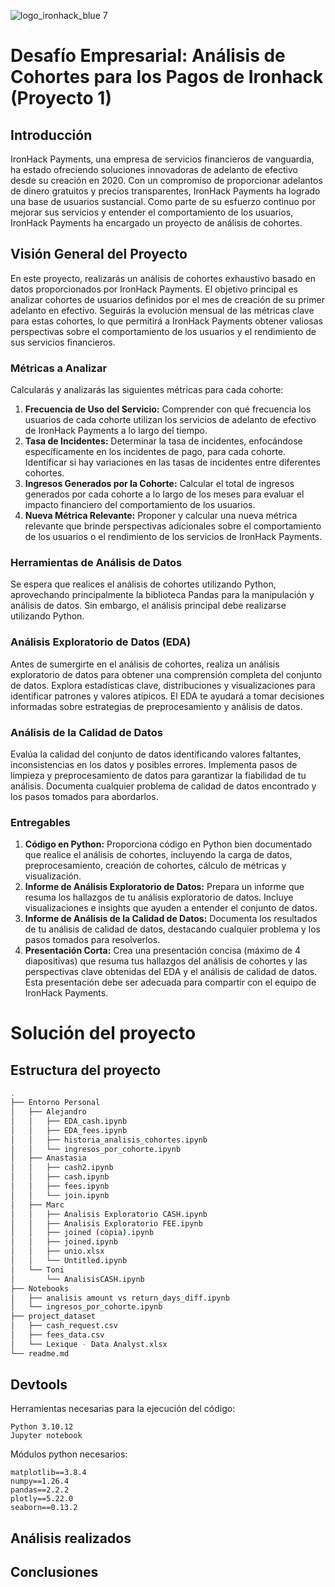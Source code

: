 ![logo_ironhack_blue 7](https://user-images.githubusercontent.com/23629340/40541063-a07a0a8a-601a-11e8-91b5-2f13e4e6b441.png)

# Desafío Empresarial: Análisis de Cohortes para los Pagos de Ironhack (Proyecto 1)

## Introducción

IronHack Payments, una empresa de servicios financieros de vanguardia, ha estado ofreciendo soluciones innovadoras de adelanto de efectivo desde su creación en 2020. Con un compromiso de proporcionar adelantos de dinero gratuitos y precios transparentes, IronHack Payments ha logrado una base de usuarios sustancial. Como parte de su esfuerzo continuo por mejorar sus servicios y entender el comportamiento de los usuarios, IronHack Payments ha encargado un proyecto de análisis de cohortes.

## Visión General del Proyecto

En este proyecto, realizarás un análisis de cohortes exhaustivo basado en datos proporcionados por IronHack Payments. El objetivo principal es analizar cohortes de usuarios definidos por el mes de creación de su primer adelanto en efectivo. Seguirás la evolución mensual de las métricas clave para estas cohortes, lo que permitirá a IronHack Payments obtener valiosas perspectivas sobre el comportamiento de los usuarios y el rendimiento de sus servicios financieros.

### Métricas a Analizar

Calcularás y analizarás las siguientes métricas para cada cohorte:

1. **Frecuencia de Uso del Servicio:** Comprender con qué frecuencia los usuarios de cada cohorte utilizan los servicios de adelanto de efectivo de IronHack Payments a lo largo del tiempo.
2. **Tasa de Incidentes:** Determinar la tasa de incidentes, enfocándose específicamente en los incidentes de pago, para cada cohorte. Identificar si hay variaciones en las tasas de incidentes entre diferentes cohortes.
3. **Ingresos Generados por la Cohorte:** Calcular el total de ingresos generados por cada cohorte a lo largo de los meses para evaluar el impacto financiero del comportamiento de los usuarios.
4. **Nueva Métrica Relevante:** Proponer y calcular una nueva métrica relevante que brinde perspectivas adicionales sobre el comportamiento de los usuarios o el rendimiento de los servicios de IronHack Payments.

### Herramientas de Análisis de Datos

Se espera que realices el análisis de cohortes utilizando Python, aprovechando principalmente la biblioteca Pandas para la manipulación y análisis de datos. Sin embargo, el análisis principal debe realizarse utilizando Python.

### Análisis Exploratorio de Datos (EDA)

Antes de sumergirte en el análisis de cohortes, realiza un análisis exploratorio de datos para obtener una comprensión completa del conjunto de datos. Explora estadísticas clave, distribuciones y visualizaciones para identificar patrones y valores atípicos. El EDA te ayudará a tomar decisiones informadas sobre estrategias de preprocesamiento y análisis de datos.

### Análisis de la Calidad de Datos

Evalúa la calidad del conjunto de datos identificando valores faltantes, inconsistencias en los datos y posibles errores. Implementa pasos de limpieza y preprocesamiento de datos para garantizar la fiabilidad de tu análisis. Documenta cualquier problema de calidad de datos encontrado y los pasos tomados para abordarlos.

### Entregables

1. **Código en Python:** Proporciona código en Python bien documentado que realice el análisis de cohortes, incluyendo la carga de datos, preprocesamiento, creación de cohortes, cálculo de métricas y visualización.
2. **Informe de Análisis Exploratorio de Datos:** Prepara un informe que resuma los hallazgos de tu análisis exploratorio de datos. Incluye visualizaciones e insights que ayuden a entender el conjunto de datos.
3. **Informe de Análisis de la Calidad de Datos:** Documenta los resultados de tu análisis de calidad de datos, destacando cualquier problema y los pasos tomados para resolverlos.
4. **Presentación Corta:** Crea una presentación concisa (máximo de 4 diapositivas) que resuma tus hallazgos del análisis de cohortes y las perspectivas clave obtenidas del EDA y el análisis de calidad de datos. Esta presentación debe ser adecuada para compartir con el equipo de IronHack Payments.


# Solución del proyecto

## Estructura del proyecto

``` bash
.
├── Entorno Personal
│   ├── Alejandro
│   │   ├── EDA_cash.ipynb
│   │   ├── EDA_fees.ipynb
│   │   ├── historia_analisis_cohortes.ipynb
│   │   └── ingresos_por_cohorte.ipynb
│   ├── Anastasia
│   │   ├── cash2.ipynb
│   │   ├── cash.ipynb
│   │   ├── fees.ipynb
│   │   └── join.ipynb
│   ├── Marc
│   │   ├── Analisis Exploratorio CASH.ipynb
│   │   ├── Analisis Exploratorio FEE.ipynb
│   │   ├── joined (còpia).ipynb
│   │   ├── joined.ipynb
│   │   ├── unio.xlsx
│   │   └── Untitled.ipynb
│   └── Toni
│       └── AnalisisCASH.ipynb
├── Notebooks
│   ├── analisis amount vs return_days_diff.ipynb
│   └── ingresos_por_cohorte.ipynb
├── project_dataset
│   ├── cash_request.csv
│   ├── fees_data.csv
│   └── Lexique - Data Analyst.xlsx
└── readme.md

```

## Devtools 

Herramientas necesarias para la ejecución del código:

```
Python 3.10.12
Jupyter notebook
```

Módulos python necesarios:

```
matplotlib==3.8.4
numpy==1.26.4
pandas==2.2.2
plotly==5.22.0
seaborn==0.13.2
```

## Análisis realizados

## Conclusiones
